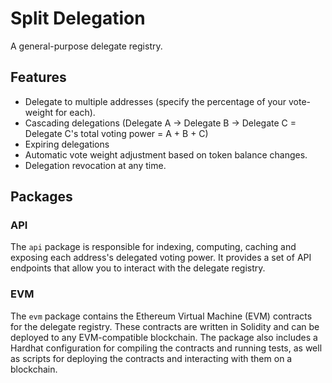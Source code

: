 # Split Delegation

A general-purpose delegate registry.

## Features

- Delegate to multiple addresses (specify the percentage of your vote-weight for each).
- Cascading delegations (Delegate A -> Delegate B -> Delegate C = Delegate C's total voting power = A + B + C)
- Expiring delegations
- Automatic vote weight adjustment based on token balance changes.
- Delegation revocation at any time.

## Packages

### API

The `api` package is responsible for indexing, computing, caching and exposing each address's delegated voting power. It provides a set of API endpoints that allow you to interact with the delegate registry.

### EVM

The `evm` package contains the Ethereum Virtual Machine (EVM) contracts for the delegate registry. These contracts are written in Solidity and can be deployed to any EVM-compatible blockchain. The package also includes a Hardhat configuration for compiling the contracts and running tests, as well as scripts for deploying the contracts and interacting with them on a blockchain.
